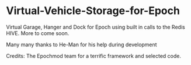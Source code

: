 # Virtual-Vehicle-Storage-for-Epoch
Virtual Garage, Hanger and Dock for Epoch using built in calls to the Redis HIVE.
More to come soon.

Many many thanks to He-Man for his help during development

Credits: 
The Epochmod team for a terrific framework and selected code.
